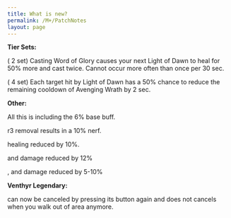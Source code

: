 ```yaml
---
title: What is new?
permalink: /M+/PatchNotes
layout: page
---
```


**Tier Sets:**

(<a href="https://ptr.wowhead.com/spell=364468/dawn-will-come" data-wowhead="spell=364468"></a> 2 set) Casting Word of Glory causes your next Light of Dawn to heal for 50% more and cast twice. Cannot occur more often than once per 30 sec.

(<a href="https://ptr.wowhead.com/spell=363674/dawn-will-come" data-wowhead="spell=363674"></a> 4 set) Each target hit by Light of Dawn has a 50% chance to reduce the remaining cooldown of Avenging Wrath by 2 sec.

**Other:**

All this is including the 6% base buff.

<a href="https://www.wowhead.com/spell=66011/avenging-wrath" data-wowhead="spell=66011"></a> r3 removal results in a 10% nerf.

<a href="https://www.wowhead.com/spell=316958/ashen-hallow" data-wowhead="spell=316958"></a> healing reduced by 10%.

<a href="https://www.wowhead.com/spell=24275/hammer-of-wrath" data-wowhead="spell=24275"></a> and <a href="https://www.wowhead.com/spell=20271/judgment" data-wowhead="spell=20271"></a> damage reduced by 12%

<a href="https://www.wowhead.com/spell=20473/holy-shock" data-wowhead="spell=24275"></a>, 
<a href="https://www.wowhead.com/spell=316958/ashen-hallow" data-wowhead="spell=316958"></a> and 
<a href="https://www.wowhead.com/spell=340212/hallowed-discernment" data-wowhead="spell=316958"></a> damage reduced by 5-10%

**Venthyr Legendary:**

<a href="https://www.wowhead.com/spell=355447/radiant-embers" data-wowhead="spell=24275"></a> can now be canceled by pressing its button again and does not cancels when you walk out of <a href="https://www.wowhead.com/spell=316958/ashen-hallow" data-wowhead="spell=316958"></a> area anymore.


